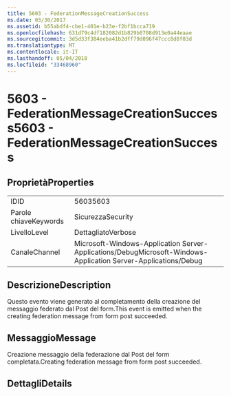 ```yaml
---
title: 5603 - FederationMessageCreationSuccess
ms.date: 03/30/2017
ms.assetid: b55abdf4-cbe1-401e-b23e-f2bf1bcca719
ms.openlocfilehash: 631d79c4df182082d1b829b0708d913e0a44eaae
ms.sourcegitcommit: 3d5d33f384eeba41b2dff79d096f47ccc8d8f03d
ms.translationtype: MT
ms.contentlocale: it-IT
ms.lasthandoff: 05/04/2018
ms.locfileid: "33468960"
---
```

# <a name="5603---federationmessagecreationsuccess"></a><span data-ttu-id="775ef-102">5603 - FederationMessageCreationSuccess</span><span class="sxs-lookup"><span data-stu-id="775ef-102">5603 - FederationMessageCreationSuccess</span></span>
## <a name="properties"></a><span data-ttu-id="775ef-103">Proprietà</span><span class="sxs-lookup"><span data-stu-id="775ef-103">Properties</span></span>  
  
|||  
|-|-|  
|<span data-ttu-id="775ef-104">ID</span><span class="sxs-lookup"><span data-stu-id="775ef-104">ID</span></span>|<span data-ttu-id="775ef-105">5603</span><span class="sxs-lookup"><span data-stu-id="775ef-105">5603</span></span>|  
|<span data-ttu-id="775ef-106">Parole chiave</span><span class="sxs-lookup"><span data-stu-id="775ef-106">Keywords</span></span>|<span data-ttu-id="775ef-107">Sicurezza</span><span class="sxs-lookup"><span data-stu-id="775ef-107">Security</span></span>|  
|<span data-ttu-id="775ef-108">Livello</span><span class="sxs-lookup"><span data-stu-id="775ef-108">Level</span></span>|<span data-ttu-id="775ef-109">Dettagliato</span><span class="sxs-lookup"><span data-stu-id="775ef-109">Verbose</span></span>|  
|<span data-ttu-id="775ef-110">Canale</span><span class="sxs-lookup"><span data-stu-id="775ef-110">Channel</span></span>|<span data-ttu-id="775ef-111">Microsoft-Windows-Application Server-Applications/Debug</span><span class="sxs-lookup"><span data-stu-id="775ef-111">Microsoft-Windows-Application Server-Applications/Debug</span></span>|  
  
## <a name="description"></a><span data-ttu-id="775ef-112">Descrizione</span><span class="sxs-lookup"><span data-stu-id="775ef-112">Description</span></span>  
 <span data-ttu-id="775ef-113">Questo evento viene generato al completamento della creazione del messaggio federato dal Post del form.</span><span class="sxs-lookup"><span data-stu-id="775ef-113">This event is emitted when the creating federation message from form post succeeded.</span></span>  
  
## <a name="message"></a><span data-ttu-id="775ef-114">Messaggio</span><span class="sxs-lookup"><span data-stu-id="775ef-114">Message</span></span>  
 <span data-ttu-id="775ef-115">Creazione messaggio della federazione dal Post del form completata.</span><span class="sxs-lookup"><span data-stu-id="775ef-115">Creating federation message from form post succeeded.</span></span>  
  
## <a name="details"></a><span data-ttu-id="775ef-116">Dettagli</span><span class="sxs-lookup"><span data-stu-id="775ef-116">Details</span></span>
